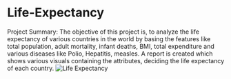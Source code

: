# Life-Expectancy
Project Summary:
The objective of this project is, to analyze the life expectancy of various countries in the world by basing the
features like total population, adult mortality, infant deaths, BMI, total expenditure and various diseases like
Polio, Hepatitis, measles.
A report is created which shows various visuals containing the attributes, deciding the life expectancy of each country.
![Life Expectancy](https://github.com/user-attachments/assets/234df2ea-e2d5-4c66-93b8-72898e8097a4)


